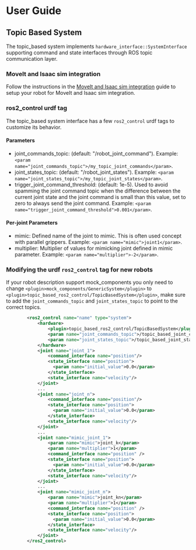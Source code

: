 # User Guide

## Topic Based System

The topic_based system implements `hardware_interface::SystemInterface` supporting command and state interfaces through ROS topic communication layer.

### MoveIt and Isaac sim integration

Follow the instructions in the [MoveIt and Isaac sim integration](https://moveit.picknik.ai/humble/doc/how_to_guides/how_to_guides.html) guide to setup your robot for MoveIt and Isaac sim integration.

### ros2_control urdf tag

The topic_based system interface has a few `ros2_control` urdf tags to customize its behavior.

#### Parameters

* joint_commands_topic: (default: "/robot_joint_command"). Example: `<param name="joint_commands_topic">/my_topic_joint_commands</param>`.
* joint_states_topic: (default: "/robot_joint_states"). Example: `<param name="joint_states_topic">/my_topic_joint_states</param>`.
* trigger_joint_command_threshold: (default: 1e-5). Used to avoid spamming the joint command topic when the difference between the current joint state and the joint command is small than this value, set to zero to always send the joint command. Example: `<param name="trigger_joint_command_threshold">0.001</param>`.

#### Per-joint Parameters

* mimic: Defined name of the joint to mimic. This is often used concept with parallel grippers. Example: `<param name="mimic">joint1</param>`.
* multiplier: Multiplier of values for mimicking joint defined in mimic parameter. Example: `<param name="multiplier">-2</param>`.

### Modifying the urdf `ros2_control` tag for new robots

If your robot description support mock_components you only need to change `<plugin>mock_components/GenericSystem</plugin>` to `<plugin>topic_based_ros2_control/TopicBasedSystem</plugin>`, make sure to add the `joint_commands_topic` and `joint_states_topic` to point to the correct topics.

```xml
        <ros2_control name="name" type="system">
            <hardware>
                <plugin>topic_based_ros2_control/TopicBasedSystem</plugin>
                <param name="joint_commands_topic">/topic_based_joint_commands</param>
                <param name="joint_states_topic">/topic_based_joint_states</param>
            </hardware>
            <joint name="joint_1">
                <command_interface name="position"/>
                <state_interface name="position">
                  <param name="initial_value">0.0</param>
                </state_interface>
                <state_interface name="velocity"/>
            </joint>
            ...
            <joint name="joint_n">
                <command_interface name="position"/>
                <state_interface name="position">
                  <param name="initial_value">0.0</param>
                </state_interface>
                <state_interface name="velocity"/>
            </joint>
            ...
            <joint name="mimic_joint_1">
                <param name="mimic">joint_k</param>
                <param name="multiplier">1</param>
                <command_interface name="position" />
                <state_interface name="position">
                  <param name="initial_value">0.0</param>
                </state_interface>
                <state_interface name="velocity"/>
            </joint>
            ...
            <joint name="mimic_joint_n">
                <param name="mimic">joint_kn</param>
                <param name="multiplier">1</param>
                <command_interface name="position" />
                <state_interface name="position">
                  <param name="initial_value">0.0</param>
                </state_interface>
                <state_interface name="velocity"/>
            </joint>
        </ros2_control>
```
